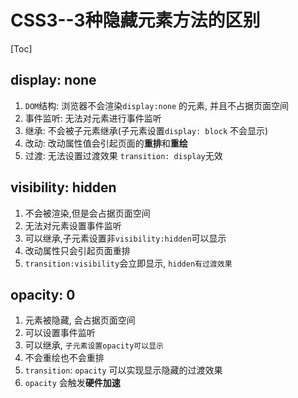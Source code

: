 # CSS3--3种隐藏元素方法的区别

[Toc]

## display: none

1. `DOM`结构: 浏览器不会渲染`display:none` 的元素, 并且不占据页面空间
2. 事件监听: 无法对元素进行事件监听
3. 继承: 不会被子元素继承(子元素设置`display: block` 不会显示)
4. 改动: 改动属性值会引起页面的**重排**和**重绘**
5. 过渡: 无法设置过渡效果 `transition: display`无效

## visibility: hidden

1. 不会被渲染,但是会占据页面空间
2. 无法对元素设置事件监听
3. 可以继承,子元素设置非`visibility:hidden`可以显示
4. 改动属性只会引起页面重排
5. `transition:visibility`会立即显示, `hidden有过渡效果`

## opacity: 0
1. 元素被隐藏, 会占据页面空间
2. 可以设置事件监听
3. 可以继承, `子元素设置opacity可以显示`
4. 不会重绘也不会重排
5. `transition`: `opacity` 可以实现显示隐藏的过渡效果
6. `opacity` 会触发**硬件加速**
